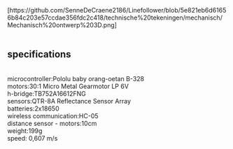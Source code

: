 <br />
<br />
<br />
[https://github.com/SenneDeCraene2186/Linefollower/blob/5e821eb6d61656b84c203e57ccdae356fdc2c418/technische%20tekeningen/mechanisch/Mechanisch%20ontwerp%203D.png]  
<br />
<br />
  
## specifications
<br />
microcontroller:Pololu baby orang-oetan B-328
<br />
motors:30:1 Micro Metal Gearmotor LP 6V 
<br />
h-bridge:TB752A16612FNG
<br />
sensors:QTR-8A Reflectance Sensor Array
<br />
batteries:2x18650
<br />
wireless communication:HC-05
<br />
distance sensor - motors:10cm
<br />
weight:199g
<br />
speed: 0,607 m/s
<br />
